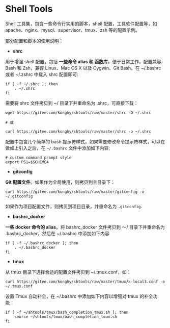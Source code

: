 Shell Tools
===========

Shell 工具集，包含一些命令行实用的脚本，shell 配置，工具软件配置等，如 apache、nginx、mysql、supervisor、tmux、zsh 等的配置示例。

部分配置和脚本的使用说明：

- **shrc**

用于增强 shell 配置，包括 **一些命令 alias 和 函数库**，便于日常工作。配置兼容 Bash 和 Zsh，兼容 Linux、Mac OS X 以及 Cygwin、Git Bash。在 ~/.bashrc 或者 ~/.zshrc 中载入 shrc 配置即可:

```shell
if [ -f ~/.shrc ]; then
    . ~/.shrc
fi
```

需要将 shrc 文件拷贝到 ~/ 目录下并重命名为 .shrc，可直接下载：

```shell
wget https://gitee.com/konghy/shtools/raw/master/shrc -O ~/.shrc

# 或

curl https://gitee.com/konghy/shtools/raw/master/shrc -o ~/.shrc
```


配置中包含几个简单的 bash 提示符样式，如果需要修改命令提示符样式，可以在做如上引入之后，在 `~/.bashrc` 文件中添加如下内容:

```
# custom command prompt style
export PS1=$SCHEME4
```

- **gitconfig**

**Git 配置文件**。如果作为全局使用，则拷贝到主目录下：

```shell
curl https://gitee.com/konghy/shtools/raw/master/gitconfig -o ~/.gitconfig
```

如果作为项目配置文件，则拷贝到项目目录，并重命名为 `.gitconfig`.

- **bashrc_docker**

**一些 docker 命令的 alias**。将 bashrc_docker 文件拷贝到 ～/ 目录下并重命名为 .bashrc_docker，然后在 ~/.bashrc 中添加如下内容

```shell
if [ -f ~/.bashrc_docker ]; then
    . ~/.bashrc_docker
fi
```

- **tmux**

从 tmux 目录下选择合适的配置文件拷贝到 ~/.tmux.conf，如：

```shell
curl https://gitee.com/konghy/shtools/raw/master/tmux/k-local3.conf -o ~/.tmux.conf
```

设置 Tmux 自动补全，在 ~/.bashrc 中添加如下内容以增强对 tmux 的补全功能：

```shell
if [ -f ~/shtools/tmux/bash_completion_tmux.sh ]; then
    source ~/shtools/tmux/bash_completion_tmux.sh
fi
```
